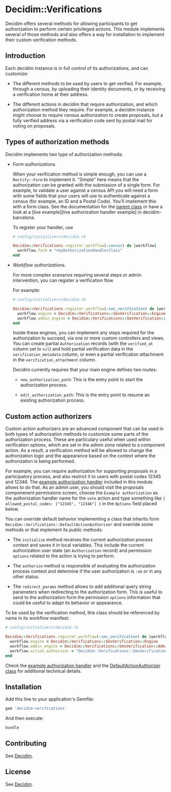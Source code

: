 # Decidim::Verifications

Decidim offers several methods for allowing participants to get authorization to
perform certain privileged actions. This module implements several of those methods
and also offers a way for installation to implement their custom verification
methods.

## Introduction

Each decidim instance is in full control of its authorizations, and can customize:

* The different methods to be used by users to get verified. For example,
  through a census, by uploading their identity documents, or by receiving a
  verification home at their address.

* The different actions in decidim that require authorization, and which
  authorization method they require. For example, a decidim instance might
  choose to require census authorization to create proposals, but a fully
  verified address via a verification code sent by postal mail for voting on
  proposals.

## Types of authorization methods

Decidim implements two type of authorization methods:

* _Form authorizations_.

  When your verification method is simple enough, you can use a `Rectify::Form`
  to implement it. "Simple" here means that the authorization can be granted
  with the submission of a single form. For example, to validate a user against
  a census API you will need a form with some fields that your users will use to
  authenticate against a census (for example, an ID and a Postal Code). You'll
  implement this with a form class. See the documentation for the [parent
  class][authorization handler base class] or have a look at a
  [live example][live authorization handler example] in decidim-barcelona.

  To register your handler, use

  ```ruby
  # config/initializers/decidim.rb

  Decidim::Verifications.register_workflow(:census) do |workflow|
    workflow.form = "<myAuthorizationHandlerClass"
  end
  ```

* _Workflow authorizations_.

  For more complex scenarios requiring several steps or admin intervention, you
  can register a verification flow.

  For example:

  ```ruby
  # config/initializers/decidim.rb

  Decidim::Verifications.register_workflow(:sms_verification) do |workflow|
    workflow.engine = Decidim::Verifications::SmsVerification::Engine
    workflow.admin_engine = Decidim::Verifications::SmsVerification::AdminEngine
  end
  ```

  Inside these engines, you can implement any steps required for the
  authorization to succeed, via one or more custom controllers and views. You
  can create partial `Authorization` records (with the `verified_at` column set
  to `nil`) and hold partial verification data in the `verification_metadata`
  column, or even a partial verification attachment in the
  `verification_attachment` column.

  Decidim currently requires that your main engine defines two routes:

  * `new_authorization_path`: This is the entry point to start the authorization
    process.

  * `edit_authorization_path`: This is the entry point to resume an existing
    authorization process.

## Custom action authorizers

Custom action authorizers are an advanced component that can be used in both types of
authorization methods to customize some parts of the authorization process.
These are particulary useful when used within verification options, which are
set in the admin zone related to a component action. As a result, a verification
method will be allowed to change the authorization logic and the appearance based
on the context where the authorization is being performed.

For example, you can require authorization for supporting proposals in a participatory
process, and also restrict it to users with postal codes 12345 and 12346. The
[example authorization handler](https://github.com/decidim/decidim/blob/master/decidim-verifications/app/services/decidim/dummy_authorization_handler.rb)
included in this module allows to do that. As an admin user, you should visit
the proposals componenent permissions screen, choose the `Example authorization`
as the authorization handler name for the `vote` action and type something like
`{ allowed_postal_codes: ["12345", "12346"] }` in the `Options` field placed below.

You can override default behavior implementing a class that inherits form
`Decidim::Verifications::DefaultActionAuthorizer` and override some methods or that
implement its public methods:

* The `initialize` method receives the current authorization process context and
  saves it in local variables. This include the current authorization user state
  (an `Authorization` record) and permission `options` related to the action is
  trying to perform.

* The `authorize` method is responsible of evaluating the authorization process
  context and determine if the user authorization is `:ok` or in any other
  status.

* The `redirect_params` method allows to add additional query string parameters
  when redirecting to the authorization form. This is useful to send to the
  authorization form the permission `options` information that could be useful
  to adapt its behavior or appearance.

To be used by the verification method, this class should be referenced by name in
its workflow manifest:

```ruby
# config/initializers/decidim.rb

Decidim::Verifications.register_workflow(:sms_verification) do |workflow|
  workflow.engine = Decidim::Verifications::SmsVerification::Engine
  workflow.admin_engine = Decidim::Verifications::SmsVerification::AdminEngine
  workflow.action_authorizer = "Decidim::Verifications::SmsVerification::ActionAuthorizer"
end
```

Check the [example authorization handler](https://github.com/decidim/decidim/blob/master/decidim-verifications/app/services/decidim/dummy_authorization_handler.rb)
and the [DefaultActionAuthorizer class](https://github.com/decidim/decidim/blob/master/decidim-verifications/lib/decidim/verifications/default_action_authorizer.rb)
for additional technical details.

## Installation

Add this line to your application's Gemfile:

```ruby
gem 'decidim-verifications'
```

And then execute:

```bash
bundle
```

## Contributing

See [Decidim](https://github.com/decidim/decidim).

## License

See [Decidim](https://github.com/decidim/decidim).

[authorization handler base class]: https://github.com/decidim/decidim/blob/master/decidim-core/app/services/decidim/authorization_handler.rb
[real authorization handler]: https://github.com/decidim/decidim-barcelona/blob/master/app/services/census_authorization_handler.rb

